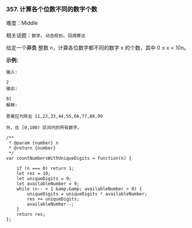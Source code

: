 ### 357. 计算各个位数不同的数字个数

难度：Middle

相关话题：`数学`、`动态规划`、`回溯算法`

给定一个**非负** 整数 n，计算各位数字都不同的数字 x 的个数，其中 0 &le; x < 10n。



**示例:** 



```
输入:

2
输出:

91 
解释:

答案应为除去 11,22,33,44,55,66,77,88,99 

外，在 [0,100) 区间内的所有数字。
```

```
/**
 * @param {number} n
 * @return {number}
 */
var countNumbersWithUniqueDigits = function(n) {

    if (n === 0) return 1;
    let res = 10;
    let uniqueDigits = 9;
    let availableNumber = 9;
    while (n-- > 1 &amp;&amp; availableNumber > 0) {
        uniqueDigits = uniqueDigits * availableNumber;
        res += uniqueDigits;
        availableNumber--;
    }
    return res;
};
```

